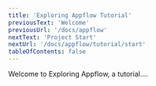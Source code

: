 ```yaml
---
title: 'Exploring Appflow Tutorial'
previousText: 'Welcome'
previousUrl: '/docs/appflow'
nextText: 'Project Start'
nextUrl: '/docs/appflow/tutorial/start'
tableOfContents: false
---
```


Welcome to Exploring Appflow, a tutorial....
